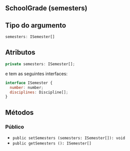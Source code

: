 ## SchoolGrade (semesters)

## Tipo do argumento

```js
semesters: ISemester[]
```

## Atributos

```js
private semesters: ISemester[];
```

e tem as seguintes interfaces:

```js
interface ISemester {
  number: number;
  disciplines: Discipline[];
}
```

## Métodos

### Público

- `public setSemesters (semesters: ISemester[]): void`
- `public getSemesters (): ISemester[]`
